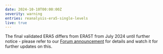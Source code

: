 ```yaml
---
date: 2024-10-10T00:00:00Z
severity: warning
entries: reanalysis-era5-single-levels
live: true
---
```


The final validated ERA5 differs from ERA5T from July 2024 until further notice - please refer to our
[Forum announcement](https://forum.ecmwf.int/t/final-validated-era5-product-to-differ-from-era5t-in-july-2024/6685)
for details and watch it for further updates on this.   

